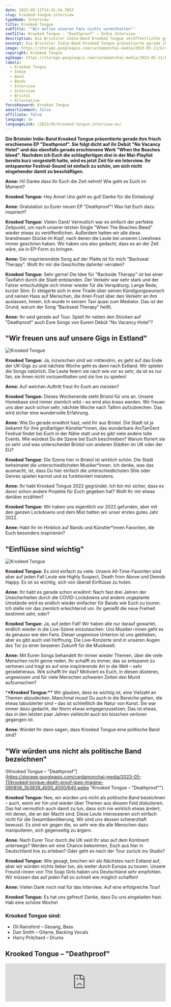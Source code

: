 ```yaml
---
date: 2023-05-11T14:41:54.705Z
slug: krooked-tongue-interview
typeName: Interview
title: Krooked Tongue
subTitle: '"Wir wollen unseren Fans nichts vorenthalten"'
seoTitle: Krooked Tongue – "Deathproof" – Indie Interview
description: Die Bristoler Indie-Band Krooked Tongue veröffentlichte gerade die neue EP "Deathproof". Lernt sie jetzt im Interview kennen!
excerpt: Die Bristoler Indie-Band Krooked Tongue präsentierte gerade ihre frisch erschienene EP "Deathproof". Sie folgt dicht auf ihr Debüt "No Vacancy Hotel" und das ebenfalls gerade erschienene Werk "When the Beaches bleed". Nachdem ich Euch die schlagfertigen drei in der Mai-Playlist bereits kurz vorgestellt hatte, wird es jetzt Zeit für ein Interview. Ihr entspannter Festival-Sound ist einfach zu schön, um sich nicht eingehender damit zu beschäftigen.
image: https://storage.googleapis.com/cardamonchai-media/2023-05-11/krooked-tongue-1-jpg-imagine-181818_2f3332_1024_768/640.webp
copyright: Krooked Tongue
ogImage: https://storage.googleapis.com/cardamonchai-media/2023-05-11/krooked-tongue-og-jpg-imagine-181818_342e2a_1200_628/640.webp
labels:
  - Krooked Tongue
  - Indie
  - Band
  - Bands
  - Interview
  - Interview
  - Bristol
  - Alternative
focusKeyword: Krooked Tongue
advertisement: false
affiliate: false
language: de
languageLink: /2023/05/krooked-tongue-interview-en/
---
```


**Die Bristoler Indie-Band Krooked Tongue präsentierte gerade ihre frisch erschienene EP "Deathproof". Sie folgt dicht auf ihr Debüt "No Vacancy Hotel" und das ebenfalls gerade erschienene Werk "When the Beaches bleed". Nachdem ich Euch die schlagfertigen drei in der Mai-Playlist bereits kurz vorgestellt hatte, wird es jetzt Zeit für ein Interview. Ihr entspannter Festival-Sound ist einfach zu schön, um sich nicht eingehender damit zu beschäftigen.**

**Anne:** Hi! Danke dass Ihr Euch die Zeit nehmt! Wie geht es Euch im Moment?

**Krooked Tongue:** Hey Anne! Uns geht es gut! Danke für die Einladung!

**Anne:** Gratulation zu Eurer neuen EP "Deathproof"! Was hat Euch dazu inspiriert?

**Krooked Tongue:** Vielen Dank! Vermutlich war es einfach der perfekte Zeitpunkt, um nach unserer letzten Single "When The Beaches Bleed" wieder etwas zu veröffentlichen. Außerdem hatten wir alle diese brandneuen Stücke im Kopf, nach denen die Leute bei unseren Liveshows immer geschrien haben. Wir haben uns also gedacht, dass es an der Zeit wäre, sie in EP-Form zu bringen.

**Anne:** Der inspirierendste Song auf der Platte ist für mich "Backseat Therapy". Wollt Ihr mir die Geschichte dahinter verraten?

**Krooked Tongue:** Sehr gerne! Die Idee für "Backside Therapy" ist bei einer Taxifahrt durch die Stadt entstanden. Der Verkehr war sehr stark und der Fahrer entschuldigte sich immer wieder für die Verspätung. Lange Rede, kurzer Sinn: Er steigerte sich in eine Tirade über seinen Kündigungswunsch und seinen Hass auf Menschen, die ihren Frust über den Verkehr an ihm auslassen, hinein. Ich wurde in seinem Taxi quasi zum Mediator. Das ist der Grund, warum der Song "Backseat Therapy" heißt.

**Anne:** Ihr seid gerade auf Tour. Spielt Ihr neben den Stücken auf "Deathproof" auch Eure Songs von Eurem Debüt "No Vacancy Hotel"?

## "Wir freuen uns auf unsere Gigs in Estland"

![Krooked Tongue](https://storage.googleapis.com/cardamonchai-media/2023-05-11/krooked-tongue-3-jpg-imagine-181818_322d29_1024_768/640.webp 'Krooked Tongue')

**Krooked Tongue:** Ja, inzwischen sind wir mittendrin, es geht auf das Ende der UK-Gigs zu und nächste Woche geht es dann nach Estland. Wir spielen die Songs natürlich. Die Leute feiern sie nach wie vor so sehr, da ist es nur fair, sie ihnen nicht vorzuenthalten und sie live zu spielen!

**Anne:** Auf welchen Auftritt freut Ihr Euch am meisten?

**Krooked Tongue:** Dieses Wochenende steht Bristol für uns an. Unsere Homebase sind immer ziemlich wild – es wird also krass werden. Wir freuen uns aber auch schon sehr, nächste Woche nach Tallinn aufzubrechen. Das wird sicher eine wundervolle Erfahrung.

**Anne:** Wie Du gerade erwähnt hast, seid Ihr aus Bristol. Die Stadt ist ja bekannt für ihre großartigen Künstler\*innen, das wunderbare ArcTanGent Festival findet bei Euch in der Nähe statt und es gibt viele andere tolle Events. Wie würdest Du die Szene bei Euch beschreiben? Warum floriert sie so sehr und was unterscheidet Bristol von anderen Städten im UK oder der EU?

**Krooked Tongue:** Die Szene hier in Bristol ist wirklich schön. Die Stadt beheimatet die unterschiedlichsten Musiker\*innen. Ich denke, was das ausmacht, ist, dass Du hier einfach die unterschiedlichsten Stile oder Genres spielen kannst und es funktioniert meistens.

**Anne:** Ihr habt Krooked Tongue 2022 gegründet. Ich bin mir sicher, dass es davor schon andere Projekte für Euch gegeben hat? Wollt Ihr mir etwas darüber erzählen?

**Krooked Tongue:** Wir haben uns eigentlich vor 2022 gefunden, aber mit den ganzen Lockdowns und dem Mist hatten wir unser erstes gutes Jahr 2022.

**Anne:** Habt Ihr im Hinblick auf Bands und Künstler\*innen Favoriten, die Euch besonders inspirieren?

## "Einflüsse sind wichtig"

![Krooked Tongue](https://storage.googleapis.com/cardamonchai-media/2023-05-11/krooked-tongue-2-jpg-imagine-181818_323535_1024_768/640.webp 'Krooked Tongue')

**Krooked Tongue:** Es sind einfach zu viele. Unsere All-Time-Favoriten sind aber auf jeden Fall Leute wie Highly Suspect, Death from Above und Demob Happy. Es ist so wichtig, sich von überall Einflüsse zu holen.

**Anne:** Ihr habt es gerade schon erwähnt: Nach fast drei Jahren der Unsicherheiten durch die COVID-Lockdowns und andere ungeplante Umstände wird es endlich wieder einfacher für Bands wie Euch zu touren. Ich stelle mir das ziemlich erleichternd vor. Ihr genießt die neue Freiheit bestimmt sehr, oder?

**Krooked Tongue:** Ja, auf jeden Fall! Wir haben alle nur darauf gewartet, endlich wieder in die Live-Szene einzutauchen. Uns Musiker⋆innen geht es da genauso wie den Fans. Dieser ungewisse Unterton ist uns geblieben, aber es gibt auch viel Hoffnung. Die Live-Konzerte sind in unseren Augen das Tor zu einer besseren Zukunft für die Musikwelt.

**Anne:** Mit Euren Songs behandelt Ihr immer wieder Themen, über die viele Menschen nicht gerne reden. Ihr schafft es immer, das so entspannt zu vertonen und tragt es auf eine inspirierende Art in die Welt – sehr geradeheraus. Wie schafft Ihr das? Motiviert es Euch, in diesen düsteren, ungewissen und für viele Menschen schweren Zeiten den Mund aufzumachen?

\***\*Krooked Tongue:\*\*** Wir glauben, dass es wichtig ist, eine Vielzahl an Themen abzudecken. Manchmal musst Du auch in die Bereiche gehen, die etwas tabuisierter sind – das ist schließlich die Natur von Kunst. Sie war immer dazu gedacht, der Norm etwas entgegenzusetzen. Das ist etwas, das in den letzten paar Jahren vielleicht auch ein bisschen verloren gegangen ist.

**Anne:** Würdet Ihr dann sagen, dass Krooked Tongue eine politische Band sind?

## "Wir würden uns nicht als politische Band bezeichnen"

![Krooked Tongue – "Deathproof"](https://storage.googleapis.com/cardamonchai-media/2023-05-11/krooked-tongue-death-proof-jpeg-imagine-080808_3b3839_4000_4000/640.webp "Krooked Tongue – "Deathproof"")

**Krooked Tongue:** Nee, wir würden uns nicht als politische Band bezeichnen – auch, wenn wir hin und wieder über Themen aus diesem Feld diskutieren. Das hat vermutlich auch damit zu tun, dass sich nie wirklich etwas ändert, mit denen, die an der Macht sind. Diese Leute interessieren sich einfach nicht für die Gesamtbevölkerung. Wir sind uns dessen schmerzhaft bewusst. Es sind wir gegen die, so sehr wie die alle Menschen dazu manipulieren, sich gegenseitig zu ärgern.

**Anne:** Nach Eurer Tour durch die UK seid Ihr also auf dem Kontinent unterwegs? Werden wir eine Chance bekommen, Euch aus hier in Deutschland live zu erleben? Oder geht es nach der Tour zurück ins Studio?

**Krooked Tongue:** Wie gesagt, brechen wir als Nächstes nach Estland auf, aber wir würden nichts lieber tun, als weiter durch Europa zu touren. Unsere Freund⋆innen von The Soap Girls haben uns Deutschland sehr empfohlen. Wir müssen das auf jeden Fall so schnell wie möglich schaffen!

**Anne:** Vielen Dank noch mal für das Interview. Auf eine erfolgreiche Tour!

**Krooked Tongue:** Es hat uns gefreut! Danke, dass Du uns eingeladen hast. Hab eine schöne Woche!

### Krooked Tongue sind:

- Oli Rainsford – Gesang, Bass
- Dan Smith – Gitarre, Backing Vocals
- Harry Pritchard – Drums

## Krooked Tongue – "Deathproof"

<iframe
  style="border: 0; width: 100%; height: 120px;"
  src="https://bandcamp.com/EmbeddedPlayer/album=652147401/size=large/bgcol=ffffff/linkcol=0687f5/tracklist=false/artwork=small/transparent=true/"
  seamless
>
  <a href="https://krookedtongue.bandcamp.com/album/deathproof">
    Deathproof by Krooked Tongue
  </a>
</iframe>
